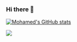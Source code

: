 ### Hi there 👋


[![Mohamed's GitHub stats](https://github-readme-stats.vercel.app/api?username=mohamedSabry0)](https://github.com/anuraghazra/github-readme-stats)
<div style="max-width: 50%;">
  <img
    src="https://cr-ss-service.azurewebsites.net/api/ScreenShot?widget=summary&username=mohamedSabry0&show-avatar=false&style=--name-font-size:14px;--badge-icon-size:10px;--badge-technology-font-size:14px;--border-radius:10px"
  />
</div>

